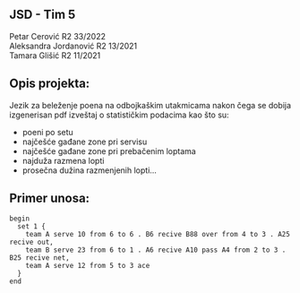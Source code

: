 ## JSD - Tim 5
Petar Cerović R2 33/2022  
Aleksandra Jordanović R2 13/2021  
Tamara Glišić R2 11/2021

## Opis projekta: 

Jezik za beleženje poena na odbojkaškim  utakmicama nakon čega se dobija izgenerisan pdf izveštaj o statističkim podacima kao što su:
- poeni po setu
- najčešće gađane zone pri servisu 
- najčešće gađane zone pri prebačenim loptama
- najduža razmena lopti
- prosečna dužina razmenjenih lopti...


## Primer unosa:
```
begin
  set 1 {
  	team A serve 10 from 6 to 6 . B6 recive B88 over from 4 to 3 . A25 recive out,
	team B serve 23 from 6 to 1 . A6 recive A10 pass A4 from 2 to 3 . B25 recive net,
	team A serve 12 from 5 to 3 ace
  }
end
```
